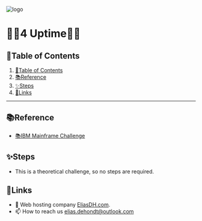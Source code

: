 ![logo](https://eliasdh.com/assets/media/images/logo-github.png)
# 💙🤍4 Uptime🤍💙

## 📘Table of Contents

1. [📘Table of Contents](#📘table-of-contents)
2. [📚Reference](#📚reference)
3. [✨Steps](#✨steps)
4. [🔗Links](#🔗links)

---

## 📚Reference

- [📚IBM Mainframe Challenge](https://s3.amazonaws.com/infl-prod-files/files%2F7bb6315e-0c40-4093-8ad3-eefcbd654c8c%2F110dc390-c74c-48ff-89bd-708dcb38e8af%2Fvideos%2F1726340818046-uptime.mp4)

## ✨Steps

- This is a theoretical challenge, so no steps are required.

## 🔗Links
- 👯 Web hosting company [EliasDH.com](https://eliasdh.com).
- 📫 How to reach us elias.dehondt@outlook.com